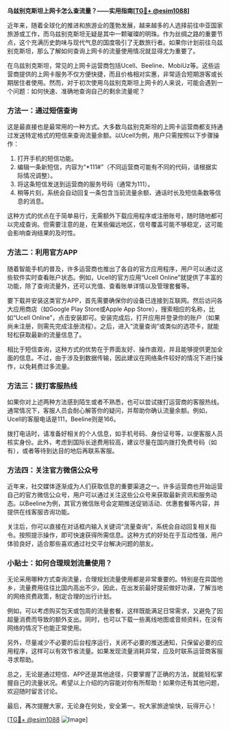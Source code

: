 **乌兹别克斯坦上网卡怎么查流量？——实用指南[[TG💪+ @esim1088](https://t.me/s/esim1088)]**

近年来，随着全球化的推进和旅游业的蓬勃发展，越来越多的人选择前往中亚国家旅游或工作，而乌兹别克斯坦无疑是其中一颗璀璨的明珠。作为丝绸之路的重要节点，这个充满历史韵味与现代气息的国度吸引了无数旅行者。如果你计划前往乌兹别克斯坦，那么了解如何查询上网卡的流量使用情况就显得尤为重要了。

在乌兹别克斯坦，常见的上网卡运营商包括Ucell、Beeline、MobiUz等。这些运营商提供的上网卡服务不仅方便快捷，而且价格相对实惠，非常适合短期游客或长期居住者使用。然而，对于初次使用乌兹别克斯坦上网卡的人来说，可能会遇到一个问题：如何快速、准确地查询自己的剩余流量呢？

### 方法一：通过短信查询

这是最直接也是最常用的一种方式。大多数乌兹别克斯坦的上网卡运营商都支持通过发送特定格式的短信来查询流量余额。以Ucell为例，用户只需按照以下步骤操作：

1. 打开手机的短信功能。
2. 编辑一条新短信，内容为“*111#”（不同运营商可能有不同的代码，请根据实际情况调整）。
3. 将这条短信发送到运营商的服务号码（通常为111）。
4. 稍等片刻，系统会自动回复一条包含当前流量余额、通话时长及短信条数等信息的消息。

这种方式的优点在于简单易行，无需额外下载应用程序或注册账号，随时随地都可以完成查询。但需要注意的是，在某些偏远地区，信号覆盖可能不够稳定，这可能会影响查询结果的及时性。

### 方法二：利用官方APP

随着智能手机的普及，许多运营商也推出了各自的官方应用程序，用户可以通过这些软件实时查看账户状态。例如，Ucell的官方应用“Ucell Online”就提供了丰富的功能，除了查询流量外，还可以充值、查看账单详情以及管理套餐等。

要下载并安装这类官方APP，首先需要确保你的设备已连接到互联网。然后访问各大应用商店（如Google Play Store或Apple App Store），搜索相应的名称，比如“Ucell Online”，点击安装即可。安装完成后，打开应用并登录你的账户（如果尚未注册，则需先完成注册流程）。之后，进入“流量查询”或类似的选项卡，就能轻松获取最新的流量信息了。

相比于短信查询，这种方式的优势在于界面友好、操作直观，并且能够提供更加全面的信息。不过，由于涉及到数据传输，因此建议在网络条件较好的情况下进行操作，以免耗费过多流量。

### 方法三：拨打客服热线

如果你对上述两种方法感到陌生或者不熟悉，也可以尝试拨打运营商的客服热线。通常情况下，客服人员会耐心解答你的疑问，并帮助你确认流量余额。例如，Ucell的客服电话是111，Beeline则是166。

拨打电话时，请准备好相关的个人信息，如手机号码、身份证号等，以便客服人员核实身份。此外，考虑到国际长途费用较高，建议尽量在国内拨打免费号码（如有），或者等待到达目的地后再联系客服。

### 方法四：关注官方微信公众号

近年来，社交媒体逐渐成为人们获取信息的重要渠道之一。许多运营商也开始运营自己的官方微信公众号，用户可以通过关注这些公众号来获取最新资讯和服务动态。以Beeline为例，其官方微信账号会定期推送促销活动、优惠套餐等内容，并提供在线客服咨询功能。

关注后，你可以直接在对话框内输入关键词“流量查询”，系统会自动回复相关指令。按照提示操作，即可快速获得所需信息。这种方式的好处在于互动性强，用户体验良好，适合那些喜欢通过社交平台解决问题的朋友。

### 小贴士：如何合理规划流量使用？

无论采用哪种方式查询流量，合理规划流量使用都是非常重要的。特别是在异国他乡，流量费用往往比国内高出不少。因此，在出发前最好提前做好功课，了解当地的网络资费政策，制定合理的出行计划。

例如，可以考虑购买包天或包周的流量套餐，这样既能满足日常需求，又避免了因超量消费而导致的额外支出。同时，也可以下载一些离线地图或音频资料，在没有网络的情况下也能正常使用。

另外，尽量减少不必要的后台程序运行，关闭不必要的推送通知，只保留必要的应用程序，这样可以有效节省流量。如果发现流量消耗异常，应及时联系运营商客服寻求帮助。

总之，无论是通过短信、APP还是其他途径，只要掌握了正确的方法，就能轻松掌握自己的流量状况。希望以上介绍的内容能对你有所帮助！如果你还有其他问题，欢迎随时留言讨论。

最后，再次提醒大家，无论身在何处，安全第一。祝大家旅途愉快，玩得开心！

[[TG💪+ @esim1088](https://t.me/s/esim1088) ![Image](https://i.postimg.cc/4NQfJmqS/Snipaste-2025-05-13-00-14-12.png)]